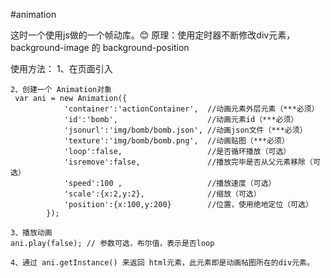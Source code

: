 #animation

这时一个使用js做的一个帧动库。😊
原理：使用定时器不断修改div元素，background-image 的 background-position

使用方法：
  	1、在页面引入 <script type="text/javascript" src="js/FramesAnimation.js" ></script>
  
  	2、创建一个 Animation对象
	 var ani = new Animation({
				'container':'actionContainer',	//动画元素外层元素（***必须）
				'id':'bomb',					//动画元素id（***必须）
				'jsonurl':'img/bomb/bomb.json', //动画json文件（***必须）
				'texture':'img/bomb/bomb.png',  //动画贴图（***必须）
				'loop':false, 					//是否循环播放（可选）
				'isremove':false,				//播放完毕是否从父元素移除（可选）
				'speed':100 ,					//播放速度（可选）
				'scale':{x:2,y:2}, 				//缩放（可选）
				'position':{x:100,y:200}		//位置，使用绝地定位（可选）
			});
			
	3、播放动画
	ani.play(false); // 参数可选，布尔值，表示是否loop
	
	4、通过 ani.getInstance() 来返回 html元素，此元素即是动画帖图所在的div元素。
